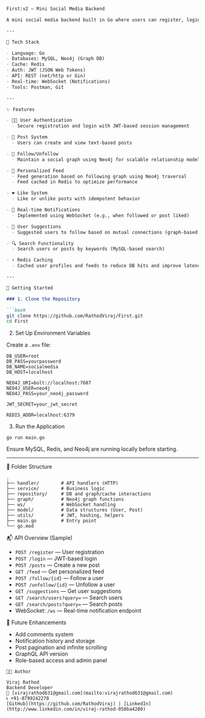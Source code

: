 ````markdown
First:v2 – Mini Social Media Backend

A mini social media backend built in Go where users can register, login, post thoughts, follow others, and view a personalized feed. It uses Neo4j to manage relationships and feed generation, Redis for caching, JWT for authentication, and WebSocket for real-time notifications.

---

🔧 Tech Stack

- Language: Go
- Databases: MySQL, Neo4j (Graph DB)
- Cache: Redis
- Auth: JWT (JSON Web Tokens)
- API: REST (net/http or Gin)
- Real-time: WebSocket (Notifications)
- Tools: Postman, Git

---

✨ Features

- 🧑‍💻 User Authentication
  - Secure registration and login with JWT-based session management

- 📝 Post System
  - Users can create and view text-based posts

- 👥 Follow/Unfollow
  - Maintain a social graph using Neo4j for scalable relationship modeling

- 📰 Personalized Feed
  - Feed generation based on following graph using Neo4j traversal
  - Feed cached in Redis to optimize performance

- ❤️ Like System
  - Like or unlike posts with idempotent behavior

- 🔔 Real-time Notifications
  - Implemented using WebSocket (e.g., when followed or post liked)

- 🧠 User Suggestions
  - Suggested users to follow based on mutual connections (graph-based logic)

- 🔍 Search Functionality
  - Search users or posts by keywords (MySQL-based search)

- ⚡ Redis Caching
  - Cached user profiles and feeds to reduce DB hits and improve latency

---

🚀 Getting Started

### 1. Clone the Repository

```bash
git clone https://github.com/RathodViraj/First.git
cd First
````

2. Set Up Environment Variables

Create a `.env` file:

```env
DB_USER=root
DB_PASS=yourpassword
DB_NAME=socialmedia
DB_HOST=localhost

NEO4J_URI=bolt://localhost:7687
NEO4J_USER=neo4j
NEO4J_PASS=your_neo4j_password

JWT_SECRET=your_jwt_secret

REDIS_ADDR=localhost:6379
```

3. Run the Application
```
go run main.go
```

Ensure MySQL, Redis, and Neo4j are running locally before starting.

---

📁 Folder Structure

```
.
├── handler/        # API handlers (HTTP)
├── service/        # Business logic
├── repository/     # DB and graph/cache interactions
├── graph/          # Neo4j graph functions
├── ws/             # WebSocket handling
├── model/          # Data structures (User, Post)
├── utils/          # JWT, hashing, helpers
├── main.go         # Entry point
└── go.mod
```



📬 API Overview (Sample)

* `POST /register` — User registration
* `POST /login` — JWT-based login
* `POST /posts` — Create a new post
* `GET /feed` — Get personalized feed
* `POST /follow/{id}` — Follow a user
* `POST /unfollow/{id}` — Unfollow a user
* `GET /suggestions` — Get user suggestions
* `GET /search/users?query=` — Search users
* `GET /search/posts?query=` — Search posts
* WebSocket: `/ws` — Real-time notification endpoint



🔄 Future Enhancements

* Add comments system
* Notification history and storage
* Post pagination and infinite scrolling
* GraphQL API version
* Role-based access and admin panel

```
👨‍💻 Author

Viraj Rathod
Backend Developer
📧 [virajrathod631@gmail.com](mailto:virajrathod631@gmail.com)
📞 +91-8799242278
[GitHub](https://github.com/RathodViraj) | [LinkedIn](http://www.linkedin.com/in/viraj-rathod-058ba4280)
```


